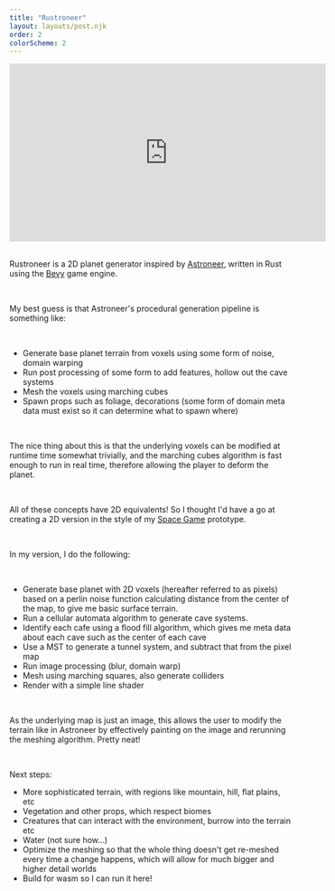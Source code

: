 ```yaml
---
title: "Rustroneer"
layout: layouts/post.njk
order: 2
colorScheme: 2
---
```


<div class="video-wrapper">
  <iframe width="560" height="315" src="https://www.youtube.com/embed/LJN3EgiLoIY?si=WCSg9n9OQ3ogh2ls" title="YouTube video player" frameborder="0" allow="accelerometer; autoplay; clipboard-write; encrypted-media; gyroscope; picture-in-picture; web-share" referrerpolicy="strict-origin-when-cross-origin" allowfullscreen></iframe>
</div>


<br>

Rustroneer is a 2D planet generator inspired by [Astroneer](https://www.youtube.com/watch?v=0KXQZG7riEs&t=1s), written in Rust using the [Bevy](https://bevyengine.org) game engine. 

<br>

My best guess is that Astroneer's procedural generation pipeline is something like:

<br>

- Generate base planet terrain from voxels using some form of noise, domain warping
- Run post processing of some form to add features, hollow out the cave systems
- Mesh the voxels using marching cubes
- Spawn props such as foliage, decorations (some form of domain meta data must exist so it can determine what to spawn where)

<br>

The nice thing about this is that the underlying voxels can be modified at runtime time somewhat trivially, and the marching cubes algorithm is fast enough to run in real time, therefore allowing the player to deform the planet.

<br>

All of these concepts have 2D equivalents! So I thought I'd have a go at creating a 2D version in the style of my [Space Game](/posts/SpaceGame) prototype.

<br>

In my version, I do the following:

<br>

- Generate base planet with 2D voxels (hereafter referred to as pixels) based on a perlin noise function calculating distance from the center of the map, to give me basic surface terrain.
- Run a cellular automata algorithm to generate cave systems.
- Identify each cafe using a flood fill algorithm, which gives me meta data about each cave such as the center of each cave
- Use a MST to generate a tunnel system, and subtract that from the pixel map
- Run image processing (blur, domain warp)
- Mesh using marching squares, also generate colliders
- Render with a simple line shader

<br>

As the underlying map is just an image, this allows the user to modify the terrain like in Astroneer by effectively painting on the image and rerunning the meshing algorithm. Pretty neat!

<br>

Next steps:

- More sophisticated terrain, with regions like mountain, hill, flat plains, etc
- Vegetation and other props, which respect biomes
- Creatures that can interact with the environment, burrow into the terrain etc
- Water (not sure how...)
- Optimize the meshing so that the whole thing doesn't get re-meshed every time a change happens, which will allow for much bigger and higher detail worlds
- Build for wasm so I can run it here!